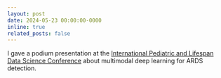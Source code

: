 ```yaml
---
layout: post
date: 2024-05-23 00:00:00-0000
inline: true
related_posts: false
---
```


I gave a podium presentation at the [International Pediatric and Lifespan Data Science Conference](https://choc.org/events/international-pediatric-and-lifespan-data-science-conference/) about multimodal deep learning for ARDS detection.